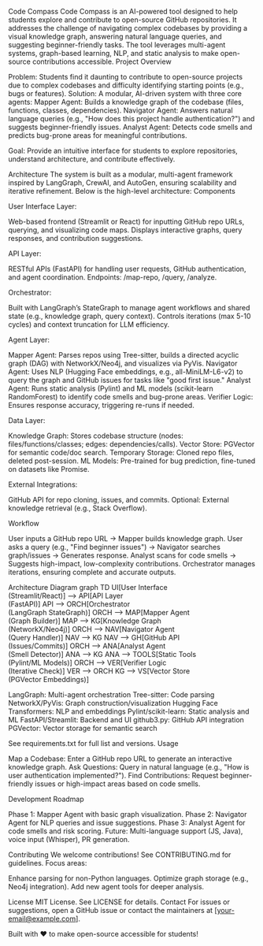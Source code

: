 Code Compass
Code Compass is an AI-powered tool designed to help students explore and contribute to open-source GitHub repositories. It addresses the challenge of navigating complex codebases by providing a visual knowledge graph, answering natural language queries, and suggesting beginner-friendly tasks. The tool leverages multi-agent systems, graph-based learning, NLP, and static analysis to make open-source contributions accessible.
Project Overview

Problem: Students find it daunting to contribute to open-source projects due to complex codebases and difficulty identifying starting points (e.g., bugs or features).
Solution: A modular, AI-driven system with three core agents:
Mapper Agent: Builds a knowledge graph of the codebase (files, functions, classes, dependencies).
Navigator Agent: Answers natural language queries (e.g., "How does this project handle authentication?") and suggests beginner-friendly issues.
Analyst Agent: Detects code smells and predicts bug-prone areas for meaningful contributions.


Goal: Provide an intuitive interface for students to explore repositories, understand architecture, and contribute effectively.

Architecture
The system is built as a modular, multi-agent framework inspired by LangGraph, CrewAI, and AutoGen, ensuring scalability and iterative refinement. Below is the high-level architecture:
Components

User Interface Layer:

Web-based frontend (Streamlit or React) for inputting GitHub repo URLs, querying, and visualizing code maps.
Displays interactive graphs, query responses, and contribution suggestions.


API Layer:

RESTful APIs (FastAPI) for handling user requests, GitHub authentication, and agent coordination.
Endpoints: /map-repo, /query, /analyze.


Orchestrator:

Built with LangGraph’s StateGraph to manage agent workflows and shared state (e.g., knowledge graph, query context).
Controls iterations (max 5-10 cycles) and context truncation for LLM efficiency.


Agent Layer:

Mapper Agent: Parses repos using Tree-sitter, builds a directed acyclic graph (DAG) with NetworkX/Neo4j, and visualizes via PyVis.
Navigator Agent: Uses NLP (Hugging Face embeddings, e.g., all-MiniLM-L6-v2) to query the graph and GitHub issues for tasks like "good first issue."
Analyst Agent: Runs static analysis (Pylint) and ML models (scikit-learn RandomForest) to identify code smells and bug-prone areas.
Verifier Logic: Ensures response accuracy, triggering re-runs if needed.


Data Layer:

Knowledge Graph: Stores codebase structure (nodes: files/functions/classes; edges: dependencies/calls).
Vector Store: PGVector for semantic code/doc search.
Temporary Storage: Cloned repo files, deleted post-session.
ML Models: Pre-trained for bug prediction, fine-tuned on datasets like Promise.


External Integrations:

GitHub API for repo cloning, issues, and commits.
Optional: External knowledge retrieval (e.g., Stack Overflow).



Workflow

User inputs a GitHub repo URL → Mapper builds knowledge graph.
User asks a query (e.g., "Find beginner issues") → Navigator searches graph/issues → Generates response.
Analyst scans for code smells → Suggests high-impact, low-complexity contributions.
Orchestrator manages iterations, ensuring complete and accurate outputs.

Architecture Diagram
graph TD
    UI[User Interface<br>(Streamlit/React)] --> API[API Layer<br>(FastAPI)]
    API --> ORCH[Orchestrator<br>(LangGraph StateGraph)]
    ORCH --> MAP[Mapper Agent<br>(Graph Builder)]
    MAP --> KG[Knowledge Graph<br>(NetworkX/Neo4j)]
    ORCH --> NAV[Navigator Agent<br>(Query Handler)]
    NAV --> KG
    NAV --> GH[GitHub API<br>(Issues/Commits)]
    ORCH --> ANA[Analyst Agent<br>(Smell Detector)]
    ANA --> KG
    ANA --> TOOLS[Static Tools<br>(Pylint/ML Models)]
    ORCH --> VER[Verifier Logic<br>(Iterative Check)]
    VER --> ORCH
    KG --> VS[Vector Store<br>(PGVector Embeddings)]


LangGraph: Multi-agent orchestration
Tree-sitter: Code parsing
NetworkX/PyVis: Graph construction/visualization
Hugging Face Transformers: NLP and embeddings
Pylint/scikit-learn: Static analysis and ML
FastAPI/Streamlit: Backend and UI
github3.py: GitHub API integration
PGVector: Vector storage for semantic search

See requirements.txt for full list and versions.
Usage

Map a Codebase: Enter a GitHub repo URL to generate an interactive knowledge graph.
Ask Questions: Query in natural language (e.g., "How is user authentication implemented?").
Find Contributions: Request beginner-friendly issues or high-impact areas based on code smells.

Development Roadmap

Phase 1: Mapper Agent with basic graph visualization.
Phase 2: Navigator Agent for NLP queries and issue suggestions.
Phase 3: Analyst Agent for code smells and risk scoring.
Future: Multi-language support (JS, Java), voice input (Whisper), PR generation.

Contributing
We welcome contributions! See CONTRIBUTING.md for guidelines. Focus areas:

Enhance parsing for non-Python languages.
Optimize graph storage (e.g., Neo4j integration).
Add new agent tools for deeper analysis.

License
MIT License. See LICENSE for details.
Contact
For issues or suggestions, open a GitHub issue or contact the maintainers at [your-email@example.com].

Built with ❤️ to make open-source accessible for students!
